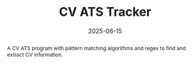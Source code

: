 ---
title:          "CV ATS Tracker"
date:           2025-06-15
selected:       false
abstract: >-
  A CV ATS program with pattern matching algorithms and regex to find and extract CV information.
cover:          /assets/images/covers/image.png
links:
  Code: https://github.com/Sanesasaha/Tubes3_OpenToWork
---